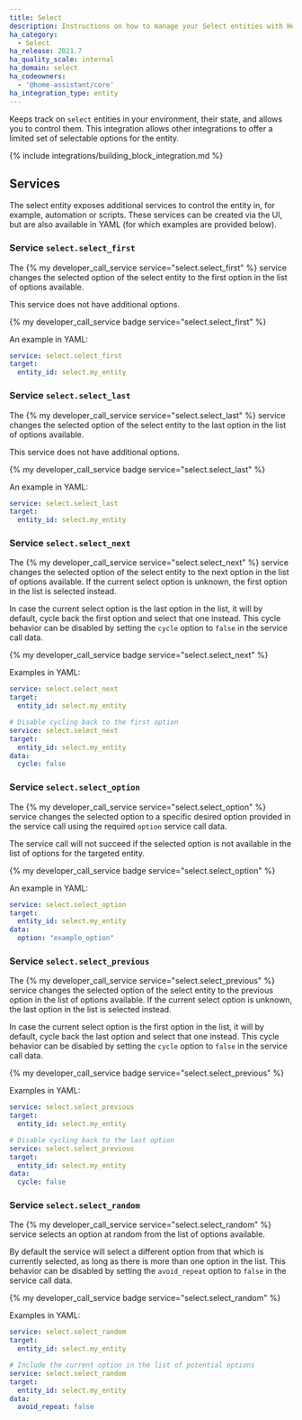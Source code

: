 ```yaml
---
title: Select
description: Instructions on how to manage your Select entities with Home Assistant.
ha_category:
  - Select
ha_release: 2021.7
ha_quality_scale: internal
ha_domain: select
ha_codeowners:
  - '@home-assistant/core'
ha_integration_type: entity
---
```


Keeps track on `select` entities in your environment, their state, and allows
you to control them. This integration allows other integrations to offer
a limited set of selectable options for the entity.

{% include integrations/building_block_integration.md %}

## Services

The select entity exposes additional services to control the entity in, for example,
automation or scripts. These services can be created via the UI, but are
also available in YAML (for which examples are provided below).

### Service `select.select_first`

The {% my developer_call_service service="select.select_first" %} service
changes the selected option of the select entity to the first option in the
list of options available.

This service does not have additional options.

 {% my developer_call_service badge service="select.select_first" %}

An example in YAML:

```yaml
service: select.select_first
target:
  entity_id: select.my_entity
```

### Service `select.select_last`

The {% my developer_call_service service="select.select_last" %} service changes
the selected option of the select entity to the last option in the list of
options available.

This service does not have additional options.

{% my developer_call_service badge service="select.select_last" %}

An example in YAML:

```yaml
service: select.select_last
target:
  entity_id: select.my_entity
```

### Service `select.select_next`

The {% my developer_call_service service="select.select_next" %} service changes
the selected option of the select entity to the next option in the list of
options available. If the current select option is unknown, the first option
in the list is selected instead.

In case the current select option is the last option in the list, it will by
default, cycle back the first option and select that one instead. This cycle
behavior can be disabled by setting the `cycle` option to `false` in the
service call data.

{% my developer_call_service badge service="select.select_next" %}

Examples in YAML:

```yaml
service: select.select_next
target:
  entity_id: select.my_entity
```

```yaml
# Disable cycling back to the first option
service: select.select_next
target:
  entity_id: select.my_entity
data:
  cycle: false
```

### Service `select.select_option`

The {% my developer_call_service service="select.select_option" %} service
changes the selected option to a specific desired option provided in the
service call using the required `option` service call data.

The service call will not succeed if the selected option is not available in
the list of options for the targeted entity.

{% my developer_call_service badge service="select.select_option" %}

An example in YAML:

```yaml
service: select.select_option
target:
  entity_id: select.my_entity
data:
  option: "example_option"
```

### Service `select.select_previous`

The {% my developer_call_service service="select.select_previous" %} service
changes the selected option of the select entity to the previous option in the
list of options available. If the current select option is unknown, the
last option in the list is selected instead.

In case the current select option is the first option in the list, it will by
default, cycle back the last option and select that one instead. This cycle
behavior can be disabled by setting the `cycle` option to `false` in the
service call data.

{% my developer_call_service badge service="select.select_previous" %}

Examples in YAML:

```yaml
service: select.select_previous
target:
  entity_id: select.my_entity
```

```yaml
# Disable cycling back to the last option
service: select.select_previous
target:
  entity_id: select.my_entity
data:
  cycle: false
```

### Service `select.select_random`

The {% my developer_call_service service="select.select_random" %} service
selects an option at random from the list of options available.

By default the service will select a different option from that which is
currently selected, as long as there is more than one option in the list.
This behavior can be disabled by setting the `avoid_repeat` option to
`false` in the service call data.

{% my developer_call_service badge service="select.select_random" %}

Examples in YAML:

```yaml
service: select.select_random
target:
  entity_id: select.my_entity
```

```yaml
# Include the current option in the list of potential options
service: select.select_random
target:
  entity_id: select.my_entity
data:
  avoid_repeat: false
```
